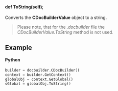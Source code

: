 #### def ToString(self);

Converts the **CDocBuilderValue** object to a string.

> Please note, that for the *.docbuilder* file the *CDocBuilderValue.ToString* method is not used.

## Example

#### Python

``` python
builder = docbuilder.CDocBuilder()
context = builder.GetContext()
globalObj = context.GetGlobal()
sGlobal = globalObj.ToString()
```
